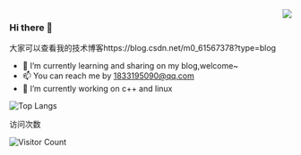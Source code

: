 <img align="right" src="https://github-readme-stats.vercel.app/api?username=zevin02&show_icons=true&icon_color=CE1D2D&text_color=718096&bg_color=ffffff&hide_title=true" />

### Hi there 👋
  大家可以查看我的技术博客https://blog.csdn.net/m0_61567378?type=blog
 * 🌱 I’m currently learning and sharing on my blog,welcome~
 * 📫 You can reach me by 1833195090@qq.com
 * 🔭 I’m currently working on c++ and linux 


![Top Langs](https://github-readme-stats.vercel.app/api/top-langs/?username=zevin02&hide=css,html,swig,javascript&&layout=compact&locale=cn&theme=dracula)


访问次数

![Visitor Count](https://profile-counter.glitch.me/Christmas/count.svg)

<!--
**zevin02/zevin02** is a ✨ _special_ ✨ repository because its `README.md` (this file) appears on your GitHub profile.

Here are some ideas to get you started:

- 🔭 I’m currently working on ...
- 🌱 I’m currently learning ...
- 👯 I’m looking to collaborate on ...
- 🤔 I’m looking for help with ...
- 💬 Ask me about ...
- 📫 How to reach me: ...
- 😄 Pronouns: ...
- ⚡ Fun fact: ...
-->


